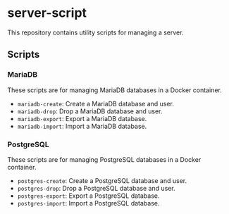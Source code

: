 # server-script

This repository contains utility scripts for managing a server.

## Scripts

### MariaDB

These scripts are for managing MariaDB databases in a Docker container.

- `mariadb-create`: Create a MariaDB database and user.
- `mariadb-drop`: Drop a MariaDB database and user.
- `mariadb-export`: Export a MariaDB database.
- `mariadb-import`: Import a MariaDB database.

### PostgreSQL

These scripts are for managing PostgreSQL databases in a Docker container.

- `postgres-create`: Create a PostgreSQL database and user.
- `postgres-drop`: Drop a PostgreSQL database and user.
- `postgres-export`: Export a PostgreSQL database.
- `postgres-import`: Import a PostgreSQL database.
